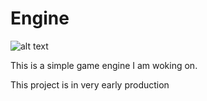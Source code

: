 # Engine
![alt text](https://github.com/DiamondOreMaster/Vuzle/blob/main/New%20Piskel%20(1).png)

This is a simple game engine I am woking on.

This project is in very early production
